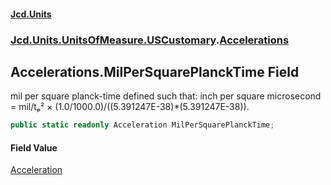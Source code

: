 #### [Jcd.Units](index.md 'index')
### [Jcd.Units.UnitsOfMeasure.USCustomary](Jcd.Units.UnitsOfMeasure.USCustomary.md 'Jcd.Units.UnitsOfMeasure.USCustomary').[Accelerations](Accelerations.md 'Jcd.Units.UnitsOfMeasure.USCustomary.Accelerations')

## Accelerations.MilPerSquarePlanckTime Field

mil per square planck-time defined such that: inch per square microsecond = mil/tₚ² ×
(1.0/1000.0)/((5.391247E-38)*(5.391247E-38)).

```csharp
public static readonly Acceleration MilPerSquarePlanckTime;
```

#### Field Value
[Acceleration](Acceleration.md 'Jcd.Units.UnitTypes.Acceleration')